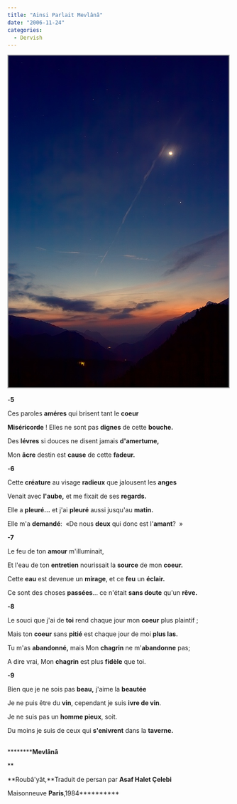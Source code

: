 ```yaml
---
title: "Ainsi Parlait Mevlânâ"
date: "2006-11-24"
categories: 
  - Dervish
---
```


![lobe.jpg](../uploads/2006/11/lobe.jpg)

\-**5 ­**

Ces paroles **améres** qui brisent tant le **coeur**

**Miséricorde** ! Elles ne sont pas **dignes** de cette **bouche.**

Des **lévres** si douces ne disent jamais **d'amertume,**

Mon **âcre** destin est **cause** de cette **fadeur.**

\-**6 ­**

Cette **créature** au visage **radieux** que jalousent les **anges**

Venait avec **l'aube,** et me fixait de ses **regards.**

Elle a **pleuré...** et j'ai **pleuré** aussi jusqu'au **matin.**

Elle m'a **demandé**:  «De nous **deux** qui donc est I'**amant**?  »

**\-7 ­**

Le feu de ton **amour** m'illuminait,

Et l'eau de ton **entretien** nourissait la **source** de mon **coeur.**

Cette **eau** est devenue un **mirage**, et ce **feu** un **éclair.**

Ce sont des choses **passées**... ce n'était **sans doute** qu'un **rêve.**

\-**8 ­**

Le souci que j'ai de **toi** rend chaque jour mon **coeur** plus plaintif ;

Mais ton **coeur** sans **pitié** est chaque jour de moi **plus las.**

Tu m'as **abandonné,** mais Mon **chagrin** ne m'**abandonne** pas;

A dire vrai, Mon **chagrin** est plus **fidèle** que toi.

\-**9 ­**

Bien que je ne sois pas **beau,** j'aime la **beautée**

Je ne puis être du **vin**, cependant je suis **ivre de vin**.

Je ne suis pas un **homme pieux**, soit.

Du moins je suis de ceux qui **s'enivrent** dans la **taverne.**

                                                                                                                               **********Mevlânâ**

**

**Roubâ'yât,**Traduit de persan par **Asaf Halet Çelebi**

Maisonneuve **Paris**,1984**********
